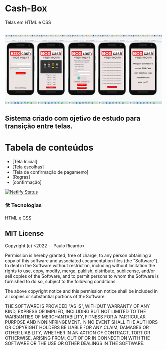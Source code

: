 # Cash-Box
Telas em HTML e CSS 

<br>
<img height=”10” src= https://github.com/Rodrigues-PauloRicardo/Cash-Box/blob/main/imgs/Captura%20de%20tela.png >
<br>
<h2>Sistema criado com ojetivo de estudo para transição entre telas.</h2>

Tabela de conteúdos
=================
<!--ts-->
   * [Tela Inicial]
   * [Tela escolhas]
   * [Tela de confirmação de pagamento]
   * [Regras]
   * [confirmação]
<!--te-->

[![Netlify Status](https://api.netlify.com/api/v1/badges/a3a832a2-bb8a-4b88-8bd6-ed1ca9b3788f/deploy-status)](https://boxcash.netlify.app/)

### 🛠 Tecnologias
HTML e CSS


<h2>MIT License</h2>
Copyright (c) <2022 -- Paulo Ricardo>

Permission is hereby granted, free of charge, to any person obtaining a copy
of this software and associated documentation files (the "Software"), to deal
in the Software without restriction, including without limitation the rights
to use, copy, modify, merge, publish, distribute, sublicense, and/or sell
copies of the Software, and to permit persons to whom the Software is
furnished to do so, subject to the following conditions:

The above copyright notice and this permission notice shall be included in all
copies or substantial portions of the Software.

THE SOFTWARE IS PROVIDED "AS IS", WITHOUT WARRANTY OF ANY KIND, EXPRESS OR
IMPLIED, INCLUDING BUT NOT LIMITED TO THE WARRANTIES OF MERCHANTABILITY,
FITNESS FOR A PARTICULAR PURPOSE AND NONINFRINGEMENT. IN NO EVENT SHALL THE
AUTHORS OR COPYRIGHT HOLDERS BE LIABLE FOR ANY CLAIM, DAMAGES OR OTHER
LIABILITY, WHETHER IN AN ACTION OF CONTRACT, TORT OR OTHERWISE, ARISING FROM,
OUT OF OR IN CONNECTION WITH THE SOFTWARE OR THE USE OR OTHER DEALINGS IN THE
SOFTWARE.
